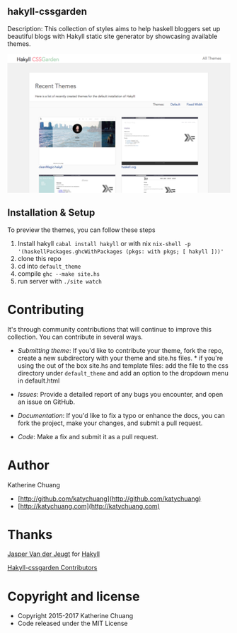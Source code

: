 ## hakyll-cssgarden

Description: This collection of styles aims to help haskell bloggers set up beautiful blogs with Hakyll static site generator by showcasing available themes.

![](hakyllCSSGarden_preview.png)

## Installation & Setup

To preview the themes, you can follow these steps

1. Install hakyll `cabal install hakyll` or with nix `nix-shell -p '(haskellPackages.ghcWithPackages (pkgs: with pkgs; [ hakyll ]))'`
2. clone this repo
3. cd into `default_theme`
4. compile `ghc --make site.hs`
4. run server with `./site watch` 

# Contributing

It's through community contributions that will continue to improve this collection. You can contribute in several ways.

* *Submitting theme*: If you'd like to contribute your theme, fork the repo, create a new subdirectory with your theme and site.hs files. * if you're using the out of the box site.hs and template files: add the file to the css directory under `default_theme` and add an option to the dropdown menu in default.html

* *Issues*: Provide a detailed report of any bugs you encounter, and open an issue on GitHub.

* *Documentation*: If you'd like to fix a typo or enhance the docs, you can fork the project, make your changes, and submit a pull request. 

* *Code*: Make a fix and submit it as a pull request.

# Author

Katherine Chuang

* [http://github.com/katychuang](http://github.com/katychuang)
* [http://katychuang.com](http://katychuang.com)

# Thanks

[Jasper Van der Jeugt](https://github.com/jaspervdj) for [Hakyll](https://jaspervdj.be/hakyll/index.html)

[Hakyll-cssgarden Contributors](https://github.com/katychuang/hakyll-cssgarden/pulls?q=is%3Apr+is%3Aclosed)

# Copyright and license

* Copyright 2015-2017 Katherine Chuang
* Code released under the MIT License
